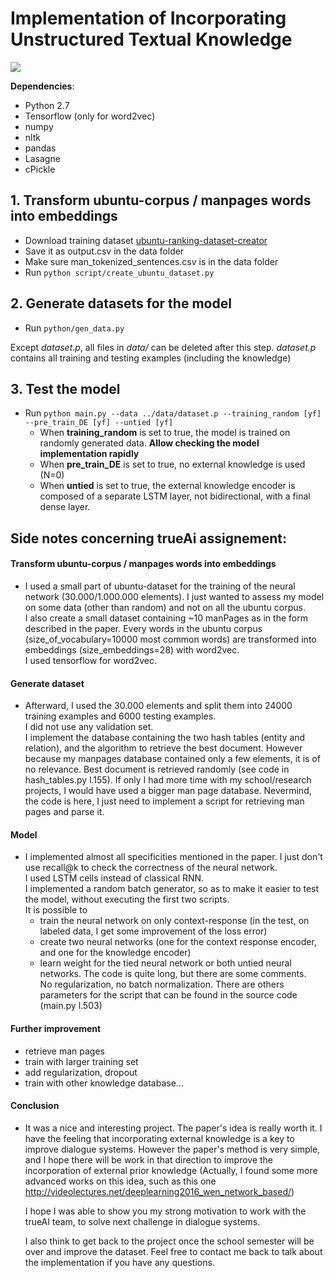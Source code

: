 # Implementation of Incorporating Unstructured Textual Knowledge

![](http://rsarxiv.github.io/2016/07/15/Incorporating-Unstructured-Textual-Knowledge-Sources-into-Neural-Dialogue-Systems-PaperWeekly/media/1.png)


__Dependencies__:
* Python 2.7
* Tensorflow (only for word2vec)
* numpy
* nltk
* pandas
* Lasagne
* cPickle


## 1. Transform ubuntu-corpus / manpages words into embeddings

  * Download training dataset [ubuntu-ranking-dataset-creator](https://github.com/rkadlec/ubuntu-ranking-dataset-creator)
  * Save it as output.csv in the data folder
  * Make sure man_tokenized_sentences.csv is in the data folder
  * Run ```python script/create_ubuntu_dataset.py```

## 2. Generate datasets for the model

  * Run ```python/gen_data.py```

Except _dataset.p_, all files in _data/_ can be deleted after this step. _dataset.p_ contains all training and testing examples (including the knowledge)

## 3. Test the model 
  * Run ```python main.py --data ../data/dataset.p --training_random [yf] --pre_train_DE [yf] --untied [yf]```
     * When __training_random__ is set to true, the model is trained on randomly generated data. __Allow checking the model implementation rapidly__ 
     * When __pre_train_DE__ is set to true, no external knowledge is used (N=0)
     * When __untied__ is set to true, the external knowledge encoder is composed of a separate LSTM layer, not bidirectional, with a final dense layer.


## Side notes concerning trueAi assignement:
#### Transform ubuntu-corpus / manpages words into embeddings
  * I used a small part of ubuntu-dataset for the training of the neural network (30.000/1.000.000 elements). I just wanted to assess my model on some data (other than random) and not on all the ubuntu corpus.  
  I also create a small dataset containing ~10 manPages as in the form described in the paper. 
  Every words in the ubuntu corpus (size_of_vocabulary=10000 most common words) are transformed into embeddings (size_embeddings=28) with word2vec.   
  I used tensorflow for word2vec.  

#### Generate dataset
  * Afterward, I used the 30.000 elements and split them into 24000 training examples and 6000 testing examples.  
    I did not use any validation set.  
    I implement the database containing the two hash tables (entity and relation), and the algorithm to retrieve the best document. However because my manpages database contained only a few elements, it is of no relevance. Best document is retrieved randomly (see code in hash_tables.py l.155). 
    If only I had more time with my school/research projects, I would have used a bigger man page database. Nevermind, the code is here, I just need to implement a script for retrieving man pages and parse it.
 
#### Model
  * I implemented almost all specificities mentioned in the paper. I just don't use recall@k to check the correctness of the neural network.  
    I used LSTM cells instead of classical RNN.  
    I implemented a random batch generator, so as to make it easier to test the model, without executing the first two scripts.  
    It is possible to 
       * train the neural network on only context-response (in the test, on labeled data, I get some improvement of the loss error)
       * create two neural networks (one for the context response encoder, and one for the knowledge encoder)
       * learn weight for the tied neural network or both untied neural networks.
    The code is quite long, but there are some comments.  
    No regularization, no batch normalization.
    There are others parameters for the script that can be found in the source code (main.py l.503)

#### Further improvement
  * retrieve man pages
  * train with larger training set
  * add regularization, dropout
  * train with other knowledge database...

#### Conclusion
  * It was a nice and interesting project. The paper's idea is really worth it. I have the feeling that incorporating external knowledge is a key to improve dialogue systems. However the paper's method is very simple, and I hope there will be work in that direction to improve the incorporation of external prior knowledge (Actually, I found some more advanced works on this idea, such as this one http://videolectures.net/deeplearning2016_wen_network_based/)   
    
    I hope I was able to show you my strong motivation to work with the trueAI team, to solve next challenge in dialogue systems. 

    I also think to get back to the project once the school semester will be over and improve the dataset.
    Feel free to contact me back to talk about the implementation if you have any questions.

